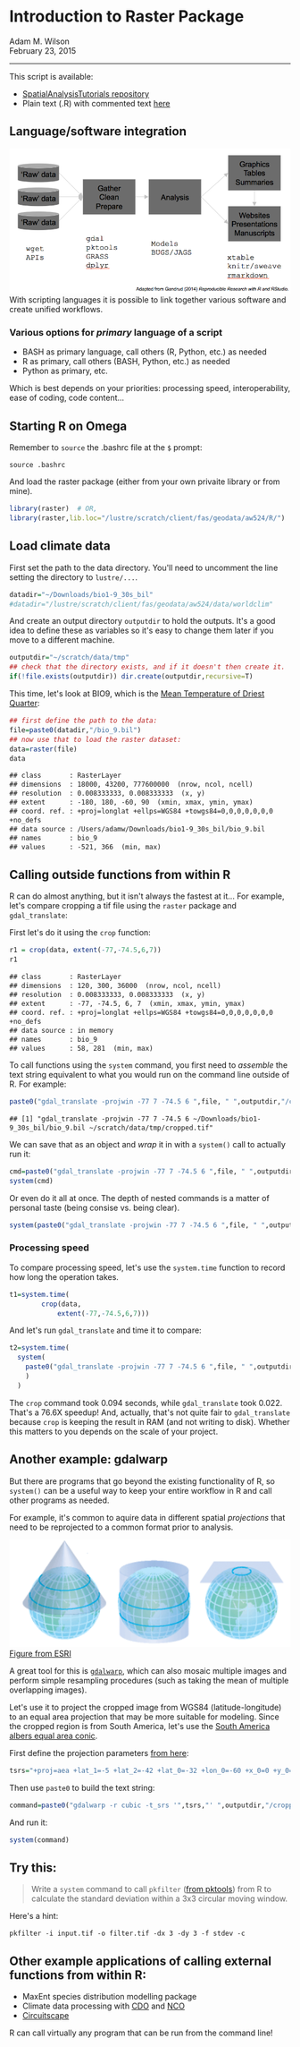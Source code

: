 # Introduction to Raster Package
Adam M. Wilson  
February 23, 2015  




----

This script is available:

  * [SpatialAnalysisTutorials repository](http://github.com/adammwilson/SpatialAnalysisTutorials/blob/master/R_RasterIntroduction)
  * Plain text (.R) with commented text 
  [here](https://raw.githubusercontent.com/adammwilson/SpatialAnalysisTutorials/master/R_RasterIntroduction/R_CallingOutsideFunctions.R)

## Language/software integration
![Workflow Figure](Workflow.png)
With scripting languages it is possible to link together various software and create unified workflows.

### Various options for _primary_ language of a script

* BASH as primary language, call others (R, Python, etc.) as needed
* R as primary, call others (BASH, Python, etc.) as needed
* Python as primary, etc.

Which is best depends on your priorities:  processing speed, interoperability, ease of coding, code content...

## Starting R on Omega

Remember to `source` the .bashrc file at the `$` prompt:
```{}
source .bashrc
```

And load the raster package (either from your own privaite library or from mine).

```r
library(raster)  # OR, 
library(raster,lib.loc="/lustre/scratch/client/fas/geodata/aw524/R/")
```

## Load climate data

First set the path to the data directory.  You'll need to uncomment the line setting the directory to `lustre/...`.


```r
datadir="~/Downloads/bio1-9_30s_bil"
#datadir="/lustre/scratch/client/fas/geodata/aw524/data/worldclim"
```

And create an output directory `outputdir` to hold the outputs.  It's a good idea to define these as variables so it's easy to change them later if you move to a different machine.  

```r
outputdir="~/scratch/data/tmp"
## check that the directory exists, and if it doesn't then create it.
if(!file.exists(outputdir)) dir.create(outputdir,recursive=T)
```

This time, let's look at BIO9, which is the [Mean Temperature of Driest Quarter](http://www.worldclim.org/bioclim):

```r
## first define the path to the data:
file=paste0(datadir,"/bio_9.bil") 
## now use that to load the raster dataset:
data=raster(file)
data
```

```
## class       : RasterLayer 
## dimensions  : 18000, 43200, 777600000  (nrow, ncol, ncell)
## resolution  : 0.008333333, 0.008333333  (x, y)
## extent      : -180, 180, -60, 90  (xmin, xmax, ymin, ymax)
## coord. ref. : +proj=longlat +ellps=WGS84 +towgs84=0,0,0,0,0,0,0 +no_defs 
## data source : /Users/adamw/Downloads/bio1-9_30s_bil/bio_9.bil 
## names       : bio_9 
## values      : -521, 366  (min, max)
```


## Calling outside functions from within R
R can do almost anything, but it isn't always the fastest at it...  For example, let's compare cropping a tif file using the `raster` package and `gdal_translate`:

First let's do it using the `crop` function:

```r
r1 = crop(data, extent(-77,-74.5,6,7))
r1
```

```
## class       : RasterLayer 
## dimensions  : 120, 300, 36000  (nrow, ncol, ncell)
## resolution  : 0.008333333, 0.008333333  (x, y)
## extent      : -77, -74.5, 6, 7  (xmin, xmax, ymin, ymax)
## coord. ref. : +proj=longlat +ellps=WGS84 +towgs84=0,0,0,0,0,0,0 +no_defs 
## data source : in memory
## names       : bio_9 
## values      : 58, 281  (min, max)
```


To call functions using the `system` command, you first need to _assemble_ the text string equivalent to what you would run on the command line outside of R.  For example:

```r
paste0("gdal_translate -projwin -77 7 -74.5 6 ",file, " ",outputdir,"/cropped.tif")
```

```
## [1] "gdal_translate -projwin -77 7 -74.5 6 ~/Downloads/bio1-9_30s_bil/bio_9.bil ~/scratch/data/tmp/cropped.tif"
```

We can save that as an object and _wrap_ it in with a `system()` call to actually run it:

```r
cmd=paste0("gdal_translate -projwin -77 7 -74.5 6 ",file, " ",outputdir,"/cropped.tif")
system(cmd)
```

Or even do it all at once.  The depth of nested commands is a matter of personal taste (being consise vs. being clear).  

```r
system(paste0("gdal_translate -projwin -77 7 -74.5 6 ",file, " ",outputdir,"/cropped.tif"))
```


### Processing speed

To compare processing speed, let's use the `system.time` function to record how long the operation takes.  

```r
t1=system.time(
        crop(data,
            extent(-77,-74.5,6,7)))
```

And let's run `gdal_translate` and time it to compare:

```r
t2=system.time(
  system(
    paste0("gdal_translate -projwin -77 7 -74.5 6 ",file, " ",outputdir,"/cropped.tif")
    )
  )
```

The `crop` command took 0.094 seconds, while `gdal_translate` took 0.022.  That's a 76.6X speedup!  And, actually, that's not quite fair to `gdal_translate` because `crop` is keeping the result in RAM (and not writing to disk).  Whether this matters to you depends on the scale of your project.


## Another example: gdalwarp
But there are programs that go beyond the existing functionality of R, so `system()` can be a useful way to keep your entire workflow in R and call other programs as needed.  

For example, it's common to aquire data in different spatial _projections_ that need to be reprojected to a common format prior to analysis.

![Projection Figure](projection.png) [Figure from ESRI](http://webhelp.esri.com/arcgisexplorer/2012/en/map_projections.htm)

A great tool for this is [`gdalwarp`](http://www.gdal.org/gdalwarp.html), which can also mosaic multiple images and perform simple resampling procedures (such as taking the mean of multiple overlapping images).

Let's use it to project the cropped image from WGS84 (latitude-longitude) to an equal area projection that may be more suitable for modeling.  Since the cropped region is from South America, let's use the [South America albers equal area conic](http://spatialreference.org/ref/esri/south-america-albers-equal-area-conic/).  

First define the projection parameters [from here](http://spatialreference.org/ref/esri/south-america-albers-equal-area-conic/):

```r
tsrs="+proj=aea +lat_1=-5 +lat_2=-42 +lat_0=-32 +lon_0=-60 +x_0=0 +y_0=0 +ellps=aust_SA +units=m +no_defs"
```

Then use `paste0` to build the text string:

```r
command=paste0("gdalwarp -r cubic -t_srs '",tsrs,"' ",outputdir,"/cropped.tif", " ",outputdir,"/reprojected.tif ")
```

And run it:

```r
system(command)
```


## Try this:
> Write a `system` command to call `pkfilter` ([from pktools](http://pktools.nongnu.org/html/md_pkfilter.html)) from R to calculate the standard deviation within a 3x3 circular moving window. 

Here's a hint:

```
pkfilter -i input.tif -o filter.tif -dx 3 -dy 3 -f stdev -c
```




## Other example applications of calling external functions from within R:

* MaxEnt species distribution modelling package
* Climate data processing with [CDO](https://code.zmaw.de/projects/cdo) and [NCO](http://nco.sourceforge.net)
* [Circuitscape](http://www.circuitscape.org)

R can call virtually any program that can be run from the command line!
